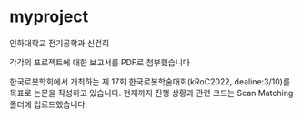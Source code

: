 # myproject
인하대학교 전기공학과 신건희

각각의 프로젝트에 대한 보고서를 PDF로 첨부했습니다

한국로봇학회에서 개최하는 제 17회 한국로봇학술대회(kRoC2022, dealine:3/10)를 목표로 논문을 작성하고 있습니다.
현재까지 진행 상황과 관련 코드는 Scan Matching 폴더에 업로드했습니다.
